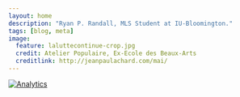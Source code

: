 ```yaml
---
layout: home
description: "Ryan P. Randall, MLS Student at IU-Bloomington."
tags: [blog, meta]
image:
  feature: laluttecontinue-crop.jpg
  credit: Atelier Populaire, Ex-Ecole des Beaux-Arts
  creditlink: http://jeanpaulachard.com/mai/
---
```


[![Analytics](https://ga-beacon.appspot.com/UA-49717180-1/ryan-o-randall.github.io/?pixel)]((https://github.com/ryan-p-randall/ga-beacon)
)